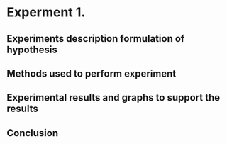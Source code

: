 # Experment 1.

## Experiments description  formulation of hypothesis

## Methods used to  perform experiment

## Experimental results and graphs to support the results

## Conclusion
